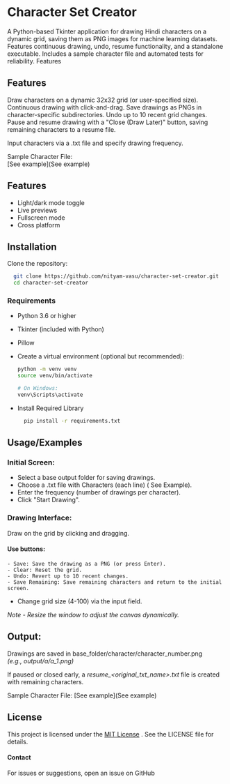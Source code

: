 
# Character Set Creator

A Python-based Tkinter application for drawing Hindi characters on a dynamic grid, saving them as PNG images for machine learning datasets. Features continuous drawing, undo, resume functionality, and a standalone executable. Includes a sample character file and automated tests for reliability.
Features


## Features

Draw characters on a dynamic 32x32 grid (or user-specified size).
Continuous drawing with click-and-drag.
Save drawings as PNGs in character-specific subdirectories.
Undo up to 10 recent grid changes.
Pause and resume drawing with a "Close (Draw Later)" button, saving remaining characters to a resume file.

Input characters via a .txt file and specify drawing frequency.

 Sample Character File:\
[See example](See example)


## Features

- Light/dark mode toggle
- Live previews
- Fullscreen mode
- Cross platform




## Installation


Clone the repository:

```bash
  git clone https://github.com/nityam-vasu/character-set-creator.git
  cd character-set-creator
  ```


### Requirements

- Python 3.6 or higher
- Tkinter (included with Python)
- Pillow

- Create a virtual environment (optional but recommended):
  ```bash
  python -m venv venv
  source venv/bin/activate  
  
  # On Windows: 
  venv\Scripts\activate
  ```

- Install Required Library  
  ```bash
    pip install -r requirements.txt
  ```    
## Usage/Examples

### Initial Screen:

- Select a base output folder for saving drawings.
- Choose a .txt file with Characters (each line) ( See Example).
- Enter the frequency (number of drawings per character).
- Click "Start Drawing".


### Drawing Interface:

Draw on the grid by clicking and dragging.
  #### Use buttons:
    - Save: Save the drawing as a PNG (or press Enter).
    - Clear: Reset the grid.
    - Undo: Revert up to 10 recent changes.
    - Save Remaining: Save remaining characters and return to the initial screen.


- Change grid size (4-100) via the input field.

_Note - Resize the window to adjust the canvas dynamically._


## Output:

Drawings are saved in base_folder/character/character_number.png\
 _(e.g., output/a/a_1.png)_


If paused or closed early, a *resume_<original_txt_name>.txt* file is created with remaining characters.


Sample Character File: [See example](See example)

## License
This project is licensed under the [MIT License](https://choosealicense.com/licenses/mit/) . See the LICENSE file for details.


#### Contact
For issues or suggestions, open an issue on GitHub
